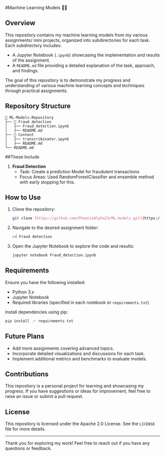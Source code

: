 #Machine Learning Models 🤖📖

## Overview

This repository contains my machine learning models from my various assignments/ mini projects, organized into subdirectories for each task. Each subdirectory includes:
- A Jupyter Notebook (`.ipynb`) showcasing the implementation and results of the assignment.
- A `README.md` file providing a detailed explanation of the task, approach, and findings.

The goal of this repository is to demonstrate my progress and understanding of various machine learning concepts and techniques through practical assignments.

## Repository Structure

```plaintext
📂 ML-Models-Repository
├── 📂 Fraud detection 
│   ├── Fraud_detection.ipynb
│   ├── README.md
├── 📂 Content
│   ├── transcribinator.ipynb
│   ├── README.md
└── README.md
```

##These Include

1. **Fraud Detection**
   - Task: Create a prediction Model for fraudulent transactions
   - Focus Areas: Used RandomForestClassifier and ensemble method with early stopping for this.

## How to Use

1. Clone the repository:
   ```bash
   git clone [https://github.com/PhoenixAlpha23/ML-models.git](https://github.com/PhoenixAlpha23/ML-models)
   ```

2. Navigate to the desired assignment folder:
   ```bash
   cd Fraud detection
   ```

3. Open the Jupyter Notebook to explore the code and results:
   ```bash
   jupyter notebook Fraud_detection.ipynb
   ```

## Requirements

Ensure you have the following installed:
- Python 3.x
- Jupyter Notebook
- Required libraries (specified in each notebook or `requirements.txt`)

Install dependencies using pip:
```bash
pip install -r requirements.txt
```

## Future Plans

- Add more assignments covering advanced topics.
- Incorporate detailed visualizations and discussions for each task.
- Implement additional metrics and benchmarks to evaluate models.

## Contributions

This repository is a personal project for learning and showcasing my progress. If you have suggestions or ideas for improvement, feel free to raise an issue or submit a pull request.

## License

This repository is licensed under the Apache 2.0 License. See the `LICENSE` file for more details.

---

Thank you for exploring my work! Feel free to reach out if you have any questions or feedback.

